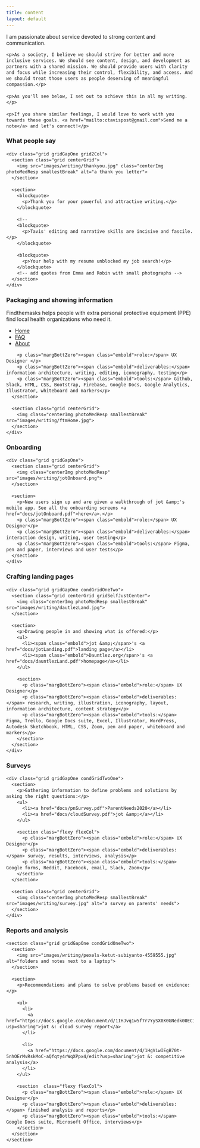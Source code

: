 ```yaml
---
title: content
layout: default
---
```

<article class="aboutContainer contMaxwidth grid centerGrid">
  <article>
    <p>I am passionate about service devoted to strong content and communication.</p>

    <p>As a society, I believe we should strive for better and more inclusive services. We should see content, design, and development as partners with a shared mission. We should provide users with clarity and focus while increasing their control, flexibility, and access. And we should treat those users as people deserving of meaningful compassion.</p>

    <p>As you'll see below, I set out to achieve this in all my writing.</p>

    <p>If you share similar feelings, I would love to work with you towards these goals. <a href="mailto:ctavispost@gmail.com">Send me a note</a> and let's connect!</p>
  </article>

  <article class="medBreak centerGrid">
    <h3>What people say</h3>

    <div class="grid gridGapOne grid2Col">
      <section class="grid centerGrid">
        <img src="images/writing/thankyou.jpg" class="centerImg photoMedResp smallestBreak" alt="a thank you letter">
      </section>

      <section>
        <blockquote>
          <p>Thank you for your powerful and attractive writing.</p>
        </blockquote>

        <!--
        <blockquote>
          <p>Tavis' editing and narrative skills are incisive and fascile.</p>
        </blockquote>

        <blockquote>
          <p>Your help with my resume unblocked my job search!</p>
        </blockquote>
        <!-- add quotes from Emma and Robin with small photographs -->
      </section>
    </div>
  </article>

  <article class="medBreak centerGrid">
    <h3>Packaging and showing information</h3>
    <div class="grid condGridTwoOne gridGapOne">
      <section>
        <p>Findthemasks helps people with extra personal protective equipment (PPE) find local health organizations who need it.</p>
        <ul>
          <li><a href="docs/ftmHome.pdf">Home</a></li>
          <li><a href="docs/ftmFaq.pdf">FAQ</a></li>
          <li><a href="docs/ftmAbout.pdf">About</a></li>
        </ul>

        <p class="margBottZero"><span class="embold">role:</span> UX Designer </p>
        <p class="margBottZero"><span class="embold">deliverables:</span> information architecture, writing, editing, iconography, testing</p>
        <p class="margBottZero"><span class="embold">tools:</span> Github, Slack, HTML, CSS, Bootstrap, Firebase, Google Docs, Google Analytics, Illustrator, whiteboard and markers</p>
      </section>

      <section class="grid centerGrid">
        <img class="centerImg photoMedResp smallestBreak" src="images/writing/ftmHome.jpg">
      </section>
    </div>
  </article>

  <article class="grid centerGrid medBreak">
    <h3>Onboarding</h3>

    <div class="grid gridGapOne">
      <section class="grid centerGrid">
        <img class="centerImg photoMedResp" src="images/writing/jotOnboard.png">
      </section>

      <section>
        <p>New users sign up and are given a walkthrough of jot &amp;'s mobile app. See all the onboarding screens <a href="docs/jotOnboard.pdf">here</a>.</p>
        <p class="margBottZero"><span class="embold">role:</span> UX Designer</p>
        <p class="margBottZero"><span class="embold">deliverables:</span> interaction design, writing, user testing</p>
        <p class="margBottZero"><span class="embold">tools:</span> Figma, pen and paper, interviews and user tests</p>
      </section>
    </div>
  </article>

  <article class="grid centergrid medBreak">
    <h3>Crafting landing pages</h3>

    <div class="grid gridGapOne condGridOneTwo">
      <section class="grid centerGrid gridSelfJustCenter">
        <img class="centerImg photoMedResp smallestBreak" src="images/writing/dautlezLand.jpg">
      </section>

      <section>
        <p>Drawing people in and showing what is offered:</p>
        <ul>
          <li><span class="embold">jot &amp;</span>'s <a href="docs/jotLanding.pdf">landing page</a></li>
          <li><span class="embold">Dauntlez.org</span>'s <a href="docs/dauntlezLand.pdf">homepage</a></li>
        </ul>

        <section>
          <p class="margBottZero"><span class="embold">role:</span> UX Designer</p>
          <p class="margBottZero"><span class="embold">deliverables:</span> research, writing, illustration, iconography, layout, information architecture, content strategy</p>
          <p class="margBottZero"><span class="embold">tools:</span> Figma, Trello, Google Docs suite, Excel, Illustrator, WordPress, Autodesk Sketchbook, HTML, CSS, Zoom, pen and paper, whiteboard and markers</p>
        </section>
      </section>
    </div>
  </article>

  <article class="grid centerGrid medBreak">
    <h3>Surveys</h3>

    <div class="grid gridGapOne condGridTwoOne">
      <section>
        <p>Gathering information to define problems and solutions by asking the right questions:</p>
        <ul>
          <li><a href="docs/pnSurvey.pdf">ParentNeeds2020</a></li>
          <li><a href="docs/cloudSurvey.pdf">jot &amp;</a></li>
        </ul>

        <section class="flexy flexCol">
          <p class="margBottZero"><span class="embold">role:</span> UX Designer</p>
          <p class="margBottZero"><span class="embold">deliverables:</span> survey, results, interviews, analysis</p>
          <p class="margBottZero"><span class="embold">tools:</span> Google forms, Reddit, Facebook, email, Slack, Zoom</p>
        </section>
      </section>

      <section class="grid centerGrid">
        <img class="centerImg photoMedResp smallestBreak" src="images/writing/survey.jpg" alt="a survey on parents' needs">
      </section>
    </div>
  </article>

  <article class="centerGrid medBreak">
    <h3>Reports and analysis</h3>

    <section class="grid gridGapOne condGridOneTwo">
      <section>
        <img src="images/writing/pexels-ketut-subiyanto-4559555.jpg" alt="folders and notes next to a laptop">
      </section>

      <section>
        <p>Recommendations and plans to solve problems based on evidence:</p>

        <ul>
          <li>
            <a href="https://docs.google.com/document/d/1IHJvq1w5f7r7YySX0X0GNedk00ECIwRaf9I908ixWHM/edit?usp=sharing">jot &: cloud survey report</a>
          </li>

          <li>
            <a href="https://docs.google.com/document/d/1HgViwIEgB70t-5nhOErMvRskMoC-aQfqty4rWqXPpx4/edit?usp=sharing">jot &: competitive analysis</a>
          </li>
        </ul>

        <section  class="flexy flexCol">
          <p class="margBottZero"><span class="embold">role:</span> UX Designer</p>
          <p class="margBottZero"><span class="embold">deliverables:</span> finished analysis and reports</p>
          <p class="margBottZero"><span class="embold">tools:</span> Google Docs suite, Microsoft Office, interviews</p>
        </section>
      </section>
    </section>
  </article>
</article>
